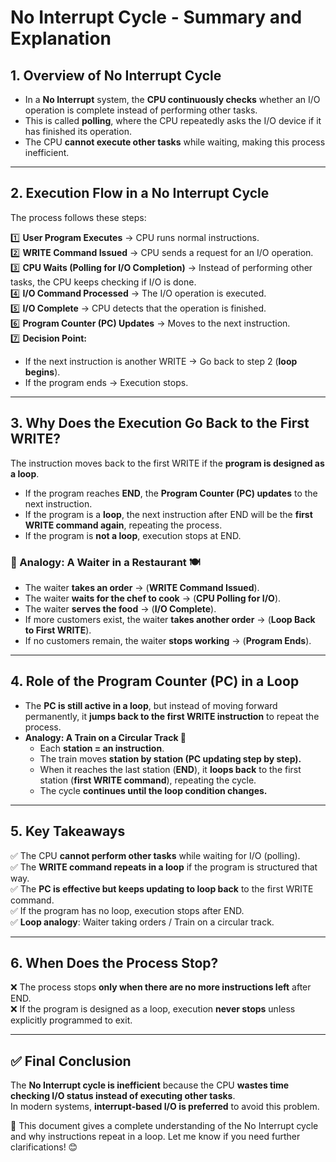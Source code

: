 # No Interrupt Cycle - Summary and Explanation

## 1. Overview of No Interrupt Cycle
- In a **No Interrupt** system, the **CPU continuously checks** whether an I/O operation is complete instead of performing other tasks.
- This is called **polling**, where the CPU repeatedly asks the I/O device if it has finished its operation.
- The CPU **cannot execute other tasks** while waiting, making this process inefficient.

---

## 2. Execution Flow in a No Interrupt Cycle
The process follows these steps:

1️⃣ **User Program Executes** → CPU runs normal instructions.  
2️⃣ **WRITE Command Issued** → CPU sends a request for an I/O operation.  
3️⃣ **CPU Waits (Polling for I/O Completion)** → Instead of performing other tasks, the CPU keeps checking if I/O is done.  
4️⃣ **I/O Command Processed** → The I/O operation is executed.  
5️⃣ **I/O Complete** → CPU detects that the operation is finished.  
6️⃣ **Program Counter (PC) Updates** → Moves to the next instruction.  
7️⃣ **Decision Point:**  
   - If the next instruction is another WRITE → Go back to step 2 (**loop begins**).  
   - If the program ends → Execution stops.  

---

## 3. Why Does the Execution Go Back to the First WRITE?
The instruction moves back to the first WRITE if the **program is designed as a loop**.

- If the program reaches **END**, the **Program Counter (PC) updates** to the next instruction.  
- If the program is a **loop**, the next instruction after END will be the **first WRITE command again**, repeating the process.  
- If the program is **not a loop**, execution stops at END.  

### 🔹 Analogy: A Waiter in a Restaurant 🍽️
- The waiter **takes an order** → (**WRITE Command Issued**).  
- The waiter **waits for the chef to cook** → (**CPU Polling for I/O**).  
- The waiter **serves the food** → (**I/O Complete**).  
- If more customers exist, the waiter **takes another order** → (**Loop Back to First WRITE**).  
- If no customers remain, the waiter **stops working** → (**Program Ends**).  

---

## 4. Role of the Program Counter (PC) in a Loop
- The **PC is still active in a loop**, but instead of moving forward permanently, it **jumps back to the first WRITE instruction** to repeat the process.  
- **Analogy: A Train on a Circular Track 🚆**
  - Each **station = an instruction**.  
  - The train moves **station by station (PC updating step by step).**  
  - When it reaches the last station (**END**), it **loops back** to the first station (**first WRITE command**), repeating the cycle.  
  - The cycle **continues until the loop condition changes.**  

---

## 5. Key Takeaways
✅ The CPU **cannot perform other tasks** while waiting for I/O (polling).  
✅ The **WRITE command repeats in a loop** if the program is structured that way.  
✅ The **PC is effective but keeps updating to loop back** to the first WRITE command.  
✅ If the program has no loop, execution stops after END.  
✅ **Loop analogy**: Waiter taking orders / Train on a circular track.  

---

## 6. When Does the Process Stop?
❌ The process stops **only when there are no more instructions left** after END.  
❌ If the program is designed as a loop, execution **never stops** unless explicitly programmed to exit.  

---

## ✅ Final Conclusion
The **No Interrupt cycle is inefficient** because the CPU **wastes time checking I/O status instead of executing other tasks**.  
In modern systems, **interrupt-based I/O is preferred** to avoid this problem.  

🚀 This document gives a complete understanding of the No Interrupt cycle and why instructions repeat in a loop. Let me know if you need further clarifications! 😊
